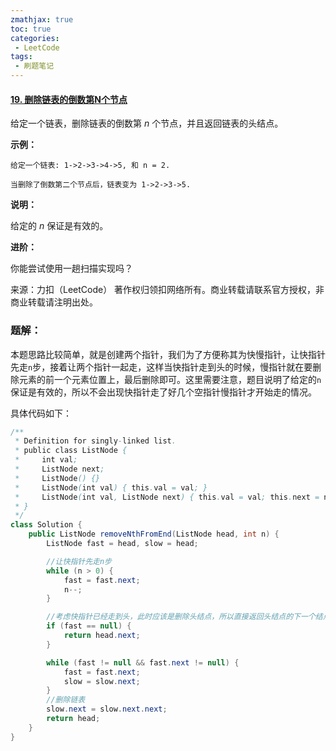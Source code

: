 ```yaml
---
zmathjax: true
toc: true
categories:
 - LeetCode
tags:
 - 刷题笔记
---
```


#### [19. 删除链表的倒数第N个节点](https://leetcode-cn.com/problems/remove-nth-node-from-end-of-list/)

给定一个链表，删除链表的倒数第 *n* 个节点，并且返回链表的头结点。

<!--more-->

**示例：**

```
给定一个链表: 1->2->3->4->5, 和 n = 2.

当删除了倒数第二个节点后，链表变为 1->2->3->5.
```

**说明：**

给定的 *n* 保证是有效的。

**进阶：**

你能尝试使用一趟扫描实现吗？

来源：力扣（LeetCode）
著作权归领扣网络所有。商业转载请联系官方授权，非商业转载请注明出处。

### 题解：

本题思路比较简单，就是创建两个指针，我们为了方便称其为快慢指针，让快指针先走`n`步，接着让两个指针一起走，这样当快指针走到头的时候，慢指针就在要删除元素的前一个元素位置上，最后删除即可。这里需要注意，题目说明了给定的`n`保证是有效的，所以不会出现快指针走了好几个空指针慢指针才开始走的情况。

具体代码如下：

```java
/**
 * Definition for singly-linked list.
 * public class ListNode {
 *     int val;
 *     ListNode next;
 *     ListNode() {}
 *     ListNode(int val) { this.val = val; }
 *     ListNode(int val, ListNode next) { this.val = val; this.next = next; }
 * }
 */
class Solution {
    public ListNode removeNthFromEnd(ListNode head, int n) {
        ListNode fast = head, slow = head;

        //让快指针先走n步
        while (n > 0) {
            fast = fast.next;
            n--;
        }

        //考虑快指针已经走到头，此时应该是删除头结点，所以直接返回头结点的下一个结点就是所求链表
        if (fast == null) {
            return head.next;
        }

        while (fast != null && fast.next != null) {
            fast = fast.next;
            slow = slow.next;
        }
        //删除链表
        slow.next = slow.next.next;
        return head;
    }
}
```

